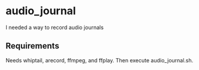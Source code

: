 # audio_journal
I needed a way to record audio journals

## Requirements
Needs whiptail, arecord, ffmpeg, and ffplay. Then execute audio_journal.sh.
